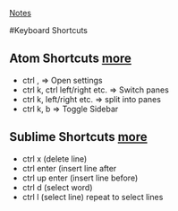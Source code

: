 [Notes](notes.md)

#Keyboard Shortcuts

## Atom Shortcuts [more](http://bit.ly/24lIABu)
- ctrl , => Open settings
- ctrl k, ctrl left/right etc. =>  Switch panes
- ctrl k, left/right etc. => split into panes
- ctrl k, b => Toggle Sidebar

## Sublime Shortcuts [more](http://bit.ly/1YRfsfp)
 - ctrl x (delete line)
 - ctrl enter (insert line after
 - ctrl up enter (insert line before)
 - ctrl d (select word)
 - ctrl l (select line) repeat to select lines
